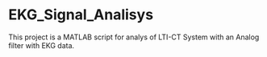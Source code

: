 # EKG_Signal_Analisys

This project is a MATLAB script for analys of LTI-CT System with an Analog filter with EKG data. 
